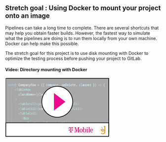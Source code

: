 ## Stretch goal : Using Docker to mount your project onto an image 


Pipelines can take a long time to complete. There are several shortcuts that may help you obtain faster builds.  However, the fastest way to simulate what the pipelines are doing is to run them locally from your own machine.  Docker can help make this possible. 

The stretch goal for this project is to use disk mounting with Docker to optimize the testing process before pushing your project to GitLab.

#### Video: Directory mounting with Docker
[![](video-player.png)](https://youtu.be/tXtPJPCzSTY) 


 



